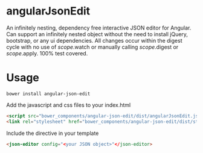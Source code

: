 # angularJsonEdit

An infinitely nesting, dependency free interactive JSON editor for Angular.  Can support an infinitely nested object without the need to install jQuery, bootstrap, or any ui dependencies.  All changes occur within the digest cycle with no use of $scope.$watch or manually calling $scope.$digest or $scope.$apply. 100% test covered.

# Usage

```
bower install angular-json-edit
```

Add the javascript and css files to your index.html

```html
<script src="bower_components/angular-json-edit/dist/angularJsonEdit.js"></script>
<link rel="stylesheet" href="bower_components/angular-json-edit/dist/styles/jsonEditor.css">
```

Include the directive in your template

```html
<json-editor config="<your JSON object>"</json-editor>
```
